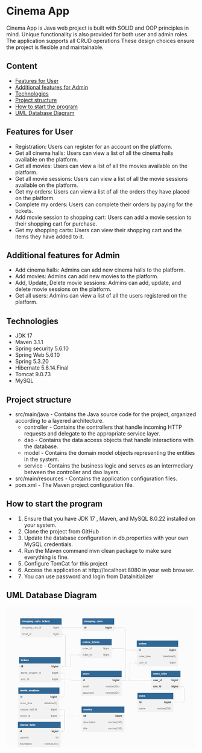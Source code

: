 # Cinema App
Cinema App is Java web project is built with SOLID and OOP principles in mind. 
Unique functionality is also provided for both user and admin roles.
The application supports all CRUD operations These design choices ensure the project is flexible and maintainable.
## Content
- [Features for User](#user-features)
- [Additional features for Admin](#admin-features)
- [Technologies](#technologies)
- [Project structure](#project-structure)
- [How to start the program](#how-to-start-the-program)
- [UML Database Diagram](#uml-database-diagram)

## Features for User
- Registration: Users can register for an account on the platform.
- Get all cinema halls: Users can view a list of all the cinema halls available on the platform.
- Get all movies: Users can view a list of all the movies available on the platform.
- Get all movie sessions: Users can view a list of all the movie sessions available on the platform.
- Get my orders: Users can view a list of all the orders they have placed on the platform.
- Complete my orders: Users can complete their orders by paying for the tickets.
- Add movie session to shopping cart: Users can add a movie session to their shopping cart for purchase.
- Get my shopping carts: Users can view their shopping cart and the items they have added to it.

## Additional features for Admin
- Add cinema halls: Admins can add new cinema halls to the platform.
- Add movies: Admins can add new movies to the platform.
- Add, Update, Delete movie sessions: Admins can add, update, and delete movie sessions on the platform.
- Get all users: Admins can view a list of all the users registered on the platform.

## Technologies
- JDK 17 
- Maven 3.1.1
- Spring security 5.6.10
- Spring Web 5.6.10
- Spring 5.3.20
- Hibernate 5.6.14.Final
- Tomcat 9.0.73
- MySQL

## Project structure
- src/main/java - Contains the Java source code for the project, organized according to a layered architecture.
  - controller - Contains the controllers that handle incoming HTTP requests and delegate to the appropriate service layer.
  - dao - Contains the data access objects that handle interactions with the database.
  - model - Contains the domain model objects representing the entities in the system.
  - service - Contains the business logic and serves as an intermediary between the controller and dao layers.
- src/main/resources - Contains the application configuration files.
- pom.xml - The Maven project configuration file.

## How to start the program
- 1. Ensure that you have JDK 17 , Maven, and MySQL 8.0.22 installed on your system.
- 2. Clone the project from GitHub
- 3. Update the database configuration in db.properties with your own MySQL credentials.
- 4. Run the Maven command mvn clean package to make sure everything is fine.
- 5. Configure TomCat for this project
- 6. Access the application at http://localhost:8080 in your web browser.
- 7. You can use password and login from DataInitializer

## UML Database Diagram

![pic](images/Diagram.png)
